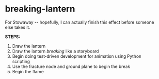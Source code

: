# breaking-lantern
For Stowaway -- hopefully, I can actually finish this effect before someone else takes it. 

**STEPS:**
1) Draw the lantern
2) Draw the lantern *breaking* like a storyboard
3) Begin doing test-driven development for animation using Python scripting
4) Use the fracture node and ground plane to begin the break
5) Begin the flame
